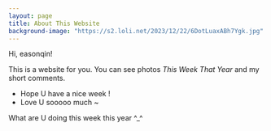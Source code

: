 ```yaml
---
layout: page
title: About This Website
background-image: "https://s2.loli.net/2023/12/22/6DotLuaxABh7Ygk.jpg"
---
```




Hi, easonqin!


This is a website for you. You can see photos _This Week That Year_ and my short comments.



- Hope U have a nice week !
- Love U sooooo much ~



What are U doing this week this year ^_^


